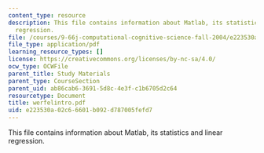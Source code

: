 ```yaml
---
content_type: resource
description: This file contains information about Matlab, its statistics and linear
  regression.
file: /courses/9-66j-computational-cognitive-science-fall-2004/e223530a02c66601b092d787005fefd7_werfelintro.pdf
file_type: application/pdf
learning_resource_types: []
license: https://creativecommons.org/licenses/by-nc-sa/4.0/
ocw_type: OCWFile
parent_title: Study Materials
parent_type: CourseSection
parent_uid: ab86cab6-3691-5d8c-4e3f-c1b6705d2c64
resourcetype: Document
title: werfelintro.pdf
uid: e223530a-02c6-6601-b092-d787005fefd7
---
```

This file contains information about Matlab, its statistics and linear regression.
